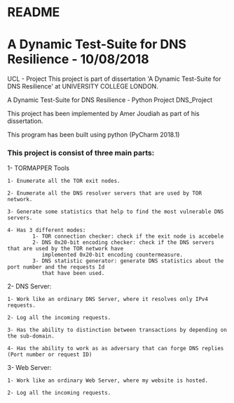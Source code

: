 # README #

# A Dynamic Test-Suite for DNS Resilience - 10/08/2018

UCL - Project
This project is part of dissertation 'A Dynamic Test-Suite for DNS Resilience' at UNIVERSITY COLLEGE LONDON.

A Dynamic Test-Suite for DNS Resilience - Python Project DNS_Project

This project has been implemented by Amer Joudiah as part of his dissertation.

This program has been built using python (PyCharm 2018.1)


### This project is consist of three main parts: ###

1- TORMAPPER Tools

    1- Enumerate all the TOR exit nodes.

    2- Enumerate all the DNS resolver servers that are used by TOR network.

    3- Generate some statistics that help to find the most vulnerable DNS servers.

    4- Has 3 different modes:
            1- TOR connection checker: check if the exit node is accebele
            2- DNS 0x20-bit encoding checker: check if the DNS servers that are used by the TOR network have
               implemented 0x20-bit encoding countermeasure.
            3- DNS statistic generator: generate DNS statistics about the port number and the requests Id
               that have been used.

2- DNS Server:

    1- Work like an ordinary DNS Server, where it resolves only IPv4 requests.

    2- Log all the incoming requests.

    3- Has the ability to distinction between transactions by depending on the sub-domain.

    4- Has the ability to work as as adversary that can forge DNS replies (Port number or request ID)

3- Web Server:

    1- Work like an ordinary Web Server, where my website is hosted.

    2- Log all the incoming requests.

